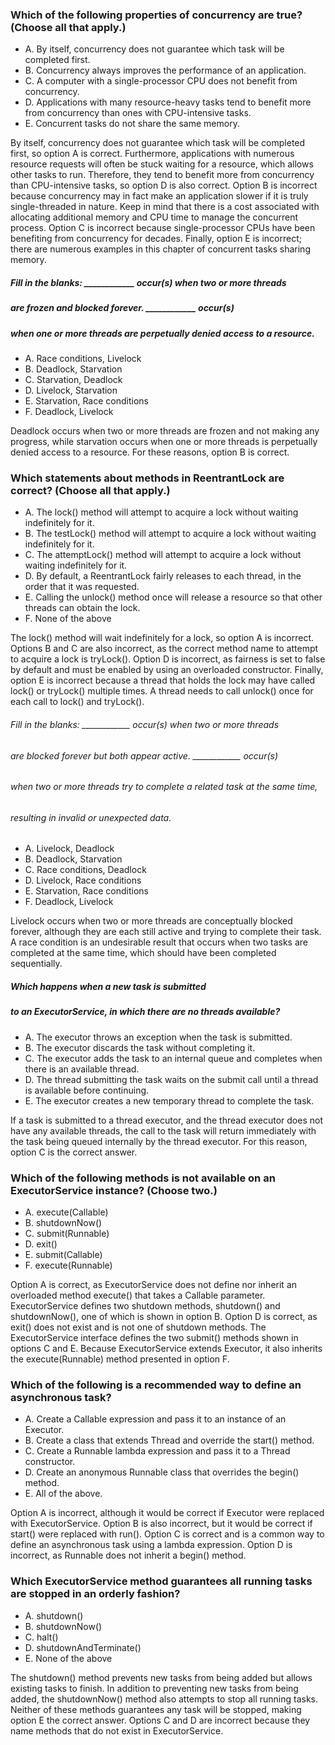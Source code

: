 ### Which of the following properties of concurrency are true? (Choose all that apply.)
* A. By itself, concurrency does not guarantee which task will be completed first.
* B. Concurrency always improves the performance of an application.
* C. A computer with a single-processor CPU does not benefit from concurrency.
* D. Applications with many resource-heavy tasks tend to benefit more from concurrency than ones with CPU-intensive tasks.
* E. Concurrent tasks do not share the same memory.

By itself, concurrency does not guarantee which task will be completed first, so option A is correct.
Furthermore, applications with numerous resource requests will often be stuck waiting for a resource, which allows other tasks to run.
Therefore, they tend to benefit more from concurrency than CPU-intensive tasks, so option D is also correct.
Option B is incorrect because concurrency may in fact make an application slower if it is truly single-threaded in nature.
Keep in mind that there is a cost associated with allocating additional memory and CPU time to manage the concurrent process.
Option C is incorrect because single-processor CPUs have been benefiting from concurrency for decades.
Finally, option E is incorrect; there are numerous examples in this chapter of concurrent tasks sharing memory.

##### Fill in the blanks: ____________ occur(s) when two or more threads
##### are frozen and blocked forever. ____________ occur(s)
##### when one or more threads are perpetually denied access to a resource.
* A. Race conditions, Livelock
* B. Deadlock, Starvation
* C. Starvation, Deadlock
* D. Livelock, Starvation
* E. Starvation, Race conditions
* F. Deadlock, Livelock

Deadlock occurs when two or more threads are frozen and
not making any progress, while starvation occurs when one
or more threads is perpetually denied access to a resource.
For these reasons, option B is correct.

### Which statements about methods in ReentrantLock are correct? (Choose all that apply.)
* A. The lock() method will attempt to acquire a lock without waiting indefinitely for it.
* B. The testLock() method will attempt to acquire a lock without waiting indefinitely for it.
* C. The attemptLock() method will attempt to acquire a lock without waiting indefinitely for it.
* D. By default, a ReentrantLock fairly releases to each thread, in the order that it was requested.
* E. Calling the unlock() method once will release a resource so that other threads can obtain the lock.
* F. None of the above

The lock() method will wait indefinitely for a lock, so option A is incorrect.
Options B and C are also incorrect, as the correct method name to attempt to acquire a lock is tryLock().
Option D is incorrect, as fairness is set to false by default and must be enabled by using an overloaded constructor.
Finally, option E is incorrect because a thread that holds the lock may have called lock() or tryLock() multiple times.
A thread needs to call unlock() once for each call to lock() and tryLock().

###### Fill in the blanks: ____________ occur(s) when two or more threads
###### are blocked forever but both appear active. ____________ occur(s)
###### when two or more threads try to complete a related task at the same time,
###### resulting in invalid or unexpected data.
* A. Livelock, Deadlock
* B. Deadlock, Starvation
* C. Race conditions, Deadlock
* D. Livelock, Race conditions
* E. Starvation, Race conditions
* F. Deadlock, Livelock

Livelock occurs when two or more threads are conceptually blocked forever,
although they are each still active and trying to complete their task.
A race condition is an undesirable result that occurs
when two tasks are completed at the same time, which should have been completed sequentially.

##### Which happens when a new task is submitted
##### to an ExecutorService, in which there are no threads available?
* A. The executor throws an exception when the task is submitted.
* B. The executor discards the task without completing it.
* C. The executor adds the task to an internal queue and completes when there is an available thread.
* D. The thread submitting the task waits on the submit call until a thread is available before continuing.
* E. The executor creates a new temporary thread to complete the task.

If a task is submitted to a thread executor, and the thread executor does not have any available threads,
the call to the task will return immediately with the task being queued internally by the thread executor.
For this reason, option C is the correct answer.

### Which of the following methods is not available on an ExecutorService instance? (Choose two.)
* A. execute(Callable)
* B. shutdownNow()
* C. submit(Runnable)
* D. exit()
* E. submit(Callable)
* F. execute(Runnable)

Option A is correct, as ExecutorService does not define nor inherit an overloaded method execute() that takes a Callable parameter.
ExecutorService defines two shutdown methods, shutdown() and shutdownNow(), one of which is shown in option B.
Option D is correct, as exit() does not exist and is not one of shutdown methods.
The ExecutorService interface defines the two submit() methods shown in options C and E.
Because ExecutorService extends Executor, it also inherits the execute(Runnable) method presented in option F.

### Which of the following is a recommended way to define an asynchronous task?
*  A. Create a Callable expression and pass it to an instance of an Executor.
*  B. Create a class that extends Thread and override the start() method.
*  C. Create a Runnable lambda expression and pass it to a Thread constructor.
*  D. Create an anonymous Runnable class that overrides the begin() method.
*  E. All of the above.

Option A is incorrect, although it would be correct if Executor were replaced with ExecutorService.
Option B is also incorrect, but it would be correct if start() were replaced with run().
Option C is correct and is a common way to define an asynchronous task using a lambda expression.
Option D is incorrect, as Runnable does not inherit a begin() method.

### Which ExecutorService method guarantees all running tasks are stopped in an orderly fashion?
* A. shutdown()
* B. shutdownNow()
* C. halt()
* D. shutdownAndTerminate()
* E. None of the above

The shutdown() method prevents new tasks from being added but allows existing tasks to finish.
In addition to preventing new tasks from being added,
the shutdownNow() method also attempts to stop all running tasks.
Neither of these methods guarantees any task will be stopped,
making option E the correct answer.
Options C and D are incorrect because
they name methods that do not exist in ExecutorService.